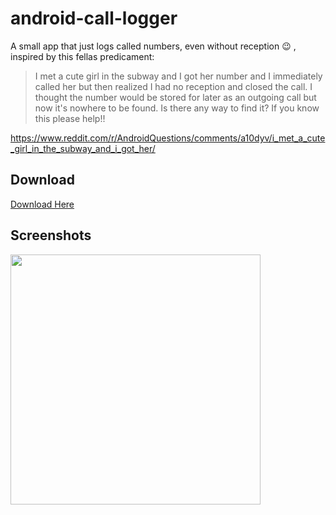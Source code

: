 # android-call-logger

A small app that just logs called numbers, even without reception :wink: , inspired by this fellas predicament:

> I met a cute girl in the subway and I got her number and I immediately called her but then realized I had no reception and closed the call. I thought the number would be stored for later as an outgoing call but now it's nowhere to be found. Is there any way to find it? If you know this please help!!

https://www.reddit.com/r/AndroidQuestions/comments/a10dyv/i_met_a_cute_girl_in_the_subway_and_i_got_her/

## Download

[Download Here](https://github.com/d4rken/android-call-logger/releases/latest)

## Screenshots

<img src="https://user-images.githubusercontent.com/1439229/49258976-b57c4900-f437-11e8-87f7-1bb819439169.png" width="400">
